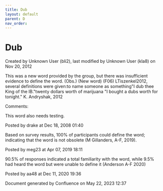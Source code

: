 ```yaml
---
title: Dub
layout: default
parent: D
nav_order:
---
```


# Dub

Created by  Unknown User (bli2), last modified by  Unknown User (kla8) on Nov 20, 2012

This was a new word provided by the group, but there was insufficient evidence to define the word. (Obs.) (New word) (F06) LTiszenkel2012, several definitions were given:to name someone as something&quot;I dub thee King of the IB.&quot;twenty dollars worth of marijuana &quot;I bought a dubs worth for tonight.&quot; K. Andryshak, 2012

Comments:

This word also needs testing.

Posted by drake at Dec 18, 2008 01:40

Based on survey results, 100% of participants could define the word; indicating that the word is not obsolete (M Gillanders, A-F, 2019).

Posted by meg23 at Apr 07, 2019 18:11

90.5% of responses indicated a total familiarity with the word, while 9.5% had heard the word but were unable to define it (Anderson A-F 2020)

Posted by aa48 at Dec 11, 2020 19:36

Document generated by Confluence on May 22, 2023 12:37


